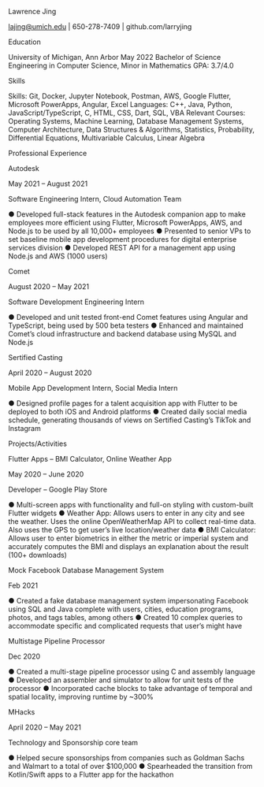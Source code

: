 

Lawrence Jing

lajing@umich.edu | 650-278-7409 | github.com/larryjing

Education
 
University of Michigan, Ann Arbor	May 2022
Bachelor of Science Engineering in Computer Science, Minor in Mathematics	GPA: 3.7/4.0

Skills
 
Skills: Git, Docker, Jupyter Notebook, Postman, AWS, Google Flutter, Microsoft PowerApps, Angular, Excel
Languages: C++, Java, Python, JavaScript/TypeScript, C, HTML, CSS, Dart, SQL, VBA
Relevant Courses: Operating Systems, Machine Learning, Database Management Systems, Computer Architecture, Data Structures & Algorithms, Statistics, Probability, Differential Equations, Multivariable Calculus, Linear Algebra

Professional Experience
 
Autodesk	

May 2021 – August 2021

Software Engineering Intern, Cloud Automation Team

●	Developed full-stack features in the Autodesk companion app to make employees more efficient using Flutter, Microsoft PowerApps, AWS, and Node.js to be used by all 10,000+ employees
●	Presented to senior VPs to set baseline mobile app development procedures for digital enterprise services division
●	Developed REST API for a management app using Node.js and AWS (1000 users)

Comet	

August 2020 – May 2021

Software Development Engineering Intern

●	Developed and unit tested front-end Comet features using Angular and TypeScript, being used by 500 beta testers
●	Enhanced and maintained Comet’s cloud infrastructure and backend database using MySQL and Node.js

Sertified Casting	

April 2020 – August 2020

Mobile App Development Intern, Social Media Intern

●	Designed profile pages for a talent acquisition app with Flutter to be deployed to both iOS and Android platforms
●	Created daily social media schedule, generating thousands of views on Sertified Casting’s TikTok and Instagram

Projects/Activities
 
Flutter Apps – BMI Calculator, Online Weather App	

May 2020 – June 2020

Developer – Google Play Store

●	Multi-screen apps with functionality and full-on styling with custom-built Flutter widgets
●	Weather App: Allows users to enter in any city and see the weather. Uses the online OpenWeatherMap API to collect real-time data. Also uses the GPS to get user’s live location/weather data
●	BMI Calculator: Allows user to enter biometrics in either the metric or imperial system and accurately computes the BMI and displays an explanation about the result (100+ downloads)

Mock Facebook Database Management System	

Feb 2021

●	Created a fake database management system impersonating Facebook using SQL and Java complete with users, cities, education programs, photos, and tags tables, among others
●	Created 10 complex queries to accommodate specific and complicated requests that user’s might have

Multistage Pipeline Processor	

Dec 2020

●	Created a multi-stage pipeline processor using C and assembly language
●	Developed an assembler and simulator to allow for unit tests of the processor
●	Incorporated cache blocks to take advantage of temporal and spatial locality, improving runtime by ~300%

MHacks		

April 2020 – May 2021

Technology and Sponsorship core team

●	Helped secure sponsorships from companies such as Goldman Sachs and Walmart to a total of over $100,000
●	Spearheaded the transition from Kotlin/Swift apps to a Flutter app for the hackathon
